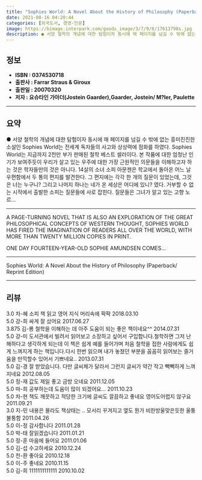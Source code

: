 ```yaml
---
title: "Sophies World: A Novel About the History of Philosophy (Paperback/ Reprint Edition)"
date: 2021-08-16 04:20:44
categories: [외국도서, 경영-인문]
image: https://bimage.interpark.com/goods_image/3/7/9/8/17613798s.jpg
description: ● 서양 철학의 개념에 대한 탐험이자 동시에 매 페이지를 넘길 수 밖에 없는 흥미진진한 소설인 Sophies World는 전세계 독자들의 사고와 상상력에 점화를 하였다. Sophies World는 지금까지 2천만 부가 판매된 철학 베스트 셀러이다. 본 작품에 대한 엄청난 인기가 보여주
---
```


## **정보**

- **ISBN : 0374530718**
- **출판사 : Farrar Straus & Giroux**
- **출판일 : 20070320**
- **저자 : 요슈타인 가아더(Jostein Gaarder),Gaarder, Jostein/ M?ler, Paulette**

------



## **요약**

●  서양 철학의 개념에 대한 탐험이자 동시에 매 페이지를 넘길 수 밖에 없는 흥미진진한 소설인 Sophies World는 전세계 독자들의 사고와 상상력에 점화를 하였다. Sophies World는 지금까지 2천만 부가 판매된 철학 베스트 셀러이다. 본 작품에 대한 엄청난 인기가 보여주듯이 우리가 살고 있는 우주에 대한 가장 근원적인 의문들을 이해하고자 하는 것은 학자들만의 것은 아니다. 14살의 소녀 소피 아문젠은 학교에서 돌아온 어느 날 우편함에서 두 통의 편지를 발견한다. 그 편지에는 각각 한 개의 질문이 있었는데, 그것은 너는 누구니? 그리고 나머지 하나는 네가 온 세상은 어디에 있니? 였다. 거부할 수 없는 시작에서 출발한 소피는 질문들에 사로 잡힌다. 질문들은 그녀가 알고 있는 고향 노르...

------

A PAGE-TURNING NOVEL THAT IS ALSO AN EXPLORATION OF THE GREAT PHILOSOPHICAL CONCEPTS OF WESTERN THOUGHT, SOPHIES WORLD HAS FIRED THE IMAGINATION OF READERS ALL OVER THE WORLD, WITH MORE THAN TWENTY MILLION COPIES IN PRINT.

ONE DAY FOURTEEN-YEAR-OLD SOPHIE AMUNDSEN COMES... 

------


Sophies World: A Novel About the History of Philosophy (Paperback/ Reprint Edition) 

------


## **리뷰** 

3.0 차-혜 소피 책 읽고 영어 지식 머리속에 팍팍 2018.03.10 <br/>5.0 강-희 싸게 잘 샀어요 2017.06.27 <br/>3.875 김-룡 철학을 이해하는 데 아주 도움이 되는 좋은 책이네요^^ 2014.07.31 <br/>5.0 강-미 도서관에서 빌려서 읽어보고 소장하고 싶어서 구입합니다.철학하면 그저 난해하다고 생각하게 되는데 이 책은 쉽게 예를 들어가며 처음 철학을 접한 사람에게도 쉽게 느껴지게 하는 책입니다.다시 한번 읽으며 내가 놓쳤던 부분을 꼼꼼히 읽어보는 즐거움을 만끽할수 있어서 기쁘네요.. 2013.07.31 <br/>5.0 김-경 잘 받았습니다. 다만 글씨체가 달라서 그런지 글씨가 약간 작고 빽빽하게 느껴지네요 2012.08.05 <br/>5.0 정-재 값도 제일 좋고 금방 오네요 2011.12.05 <br/>5.0 마-희 공부하는데 도움이 많이 되겠어요... 2011.10.23 <br/>5.0 차-현 책도 깨끗하고 적당한 크기에 글씨도 깔끔하고 좋네요 영어도어렵지 않구요 2011.09.21 <br/>3.0 지-민 내용은 몰라도 책상태는  .. 모서리 꾸겨지고 옆도 뭔가 비한방울맞은듯한 울퉁불퉁함 2011.04.26 <br/>5.0 이-정 감사합니다 2011.01.28 <br/>5.0 박-태 잘읽겠습니다 2011.01.21 <br/>5.0 정-훈 마음에 들어요 2011.01.06 <br/>5.0 김-섭 수고하세요 2010.12.24 <br/>5.0 천-환 좋아요 2010.12.18 <br/>5.0 이-주 좋네요 2010.11.15 <br/>5.0 김-희 1111111111111 2010.10.02 <br/>
